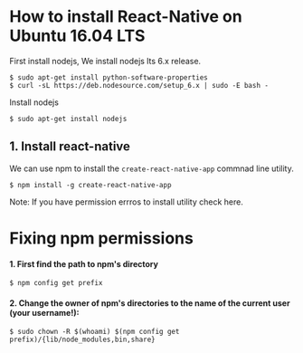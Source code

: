 # How to install React-Native on Ubuntu 16.04 LTS

First install nodejs, We install nodejs lts 6.x release.

```
$ sudo apt-get install python-software-properties
$ curl -sL https://deb.nodesource.com/setup_6.x | sudo -E bash -
```

Install nodejs
```
$ sudo apt-get install nodejs
```

## 1. Install react-native
We can use npm to install the ```create-react-native-app``` commnad line utility.
```
$ npm install -g create-react-native-app
```
Note: If you have permission errros to install utility check here.

# Fixing npm permissions
#### 1. First find the path to npm's directory
```
$ npm config get prefix
```
#### 2. Change the owner of npm's directories to the name of the current user (your username!):
```
$ sudo chown -R $(whoami) $(npm config get prefix)/{lib/node_modules,bin,share}
```
